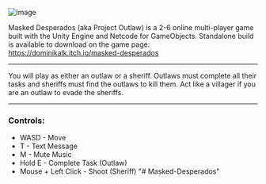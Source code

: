 ![image](https://github.com/user-attachments/assets/18a7b828-d2a0-47a1-9558-7ab405eee8e6)

Masked Desperados (aka Project Outlaw) is a 2-6 online multi-player game built with the Unity Engine and Netcode for GameObjects.
Standalone build is available to download on the game page: https://dominikalk.itch.io/masked-desperados

---
You will play as either an outlaw or a sheriff. Outlaws must complete all their tasks and sheriffs must find the outlaws to kill them. Act like a villager if you are an outlaw to evade the sheriffs. 

---
### Controls:
- WASD - Move
- T - Text Message
- M - Mute Music
- Hold E - Complete Task (Outlaw)
- Mouse + Left Click - Shoot (Sheriff)
"# Masked-Desperados" 
